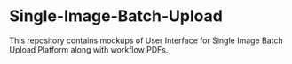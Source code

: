 # Single-Image-Batch-Upload

This repository contains mockups of User Interface for Single Image Batch Upload Platform along with workflow PDFs. 
